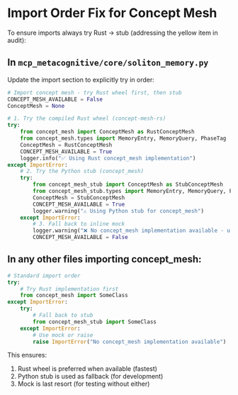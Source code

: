 # Import Order Fix for Concept Mesh

To ensure imports always try Rust → stub (addressing the yellow item in audit):

## In `mcp_metacognitive/core/soliton_memory.py`

Update the import section to explicitly try in order:

```python
# Import concept mesh - try Rust wheel first, then stub
CONCEPT_MESH_AVAILABLE = False
ConceptMesh = None

# 1. Try the compiled Rust wheel (concept-mesh-rs)
try:
    from concept_mesh import ConceptMesh as RustConceptMesh
    from concept_mesh.types import MemoryEntry, MemoryQuery, PhaseTag
    ConceptMesh = RustConceptMesh
    CONCEPT_MESH_AVAILABLE = True
    logger.info("✅ Using Rust concept_mesh implementation")
except ImportError:
    # 2. Try the Python stub (concept_mesh)
    try:
        from concept_mesh_stub import ConceptMesh as StubConceptMesh
        from concept_mesh_stub.types import MemoryEntry, MemoryQuery, PhaseTag
        ConceptMesh = StubConceptMesh
        CONCEPT_MESH_AVAILABLE = True
        logger.warning("⚠️ Using Python stub for concept_mesh")
    except ImportError:
        # 3. Fall back to inline mock
        logger.warning("❌ No concept_mesh implementation available - using mock")
        CONCEPT_MESH_AVAILABLE = False
```

## In any other files importing concept_mesh:

```python
# Standard import order
try:
    # Try Rust implementation first
    from concept_mesh import SomeClass
except ImportError:
    try:
        # Fall back to stub
        from concept_mesh_stub import SomeClass
    except ImportError:
        # Use mock or raise
        raise ImportError("No concept_mesh implementation available")
```

This ensures:
1. Rust wheel is preferred when available (fastest)
2. Python stub is used as fallback (for development)
3. Mock is last resort (for testing without either)
